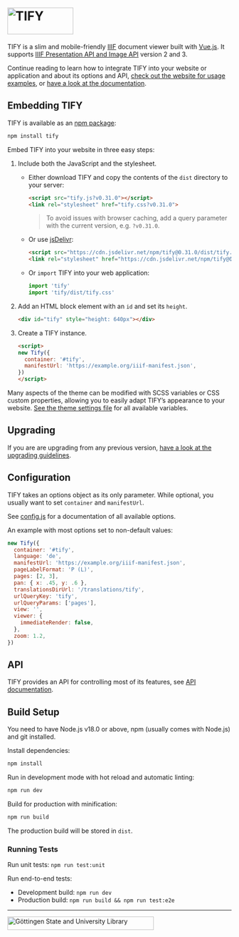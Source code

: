 <h1>
	<a href="https://github.com/tify-iiif-viewer/tify">
		<img src="https://tify.rocks/img/tify-logo.svg" alt="TIFY" width="148" height="60">
	</a>
</h1>

TIFY is a slim and mobile-friendly [IIIF](https://iiif.io/) document viewer built with [Vue.js](https://vuejs.org/). It supports [IIIF Presentation API and Image API](https://iiif.io/api/) version 2 and 3.

Continue reading to learn how to integrate TIFY into your website or application and about its options and API, [check out the website for usage examples](https://tify.rocks/), or [have a look at the documentation](doc).

## Embedding TIFY

TIFY is available as an [npm package](https://www.npmjs.com/package/tify):

``` bash
npm install tify
```

Embed TIFY into your website in three easy steps:

1. Include both the JavaScript and the stylesheet.

	- Either download TIFY and copy the contents of the `dist` directory to your server:

		``` html
		<script src="tify.js?v0.31.0"></script>
		<link rel="stylesheet" href="tify.css?v0.31.0">
		```

		> To avoid issues with browser caching, add a query parameter with the current version, e.g. `?v0.31.0`.

	- Or use [jsDelivr](https://www.jsdelivr.com/):

		``` html
		<script src="https://cdn.jsdelivr.net/npm/tify@0.31.0/dist/tify.js"></script>
		<link rel="stylesheet" href="https://cdn.jsdelivr.net/npm/tify@0.31.0/dist/tify.css">
		```

	- Or `import` TIFY into your web application:

		``` js
		import 'tify'
		import 'tify/dist/tify.css'
		```

2. Add an HTML block element with an `id` and set its `height`.

	``` html
	<div id="tify" style="height: 640px"></div>
	```

3. Create a TIFY instance.

	``` html
	<script>
	new Tify({
	  container: '#tify',
	  manifestUrl: 'https://example.org/iiif-manifest.json',
	})
	</script>
	```

Many aspects of the theme can be modified with SCSS variables or CSS custom properties, allowing you to easily adapt TIFY’s appearance to your website. [See the theme settings file](src/styles/util/settings.scss) for all available variables.

## Upgrading

If you are are upgrading from any previous version, [have a look at the upgrading guidelines](UPGRADING.md).

## Configuration

TIFY takes an options object as its only parameter. While optional, you usually want to set `container` and `manifestUrl`.

See [config.js](src/config.js) for a documentation of all available options.

An example with most options set to non-default values:

``` js
new Tify({
  container: '#tify',
  language: 'de',
  manifestUrl: 'https://example.org/iiif-manifest.json',
  pageLabelFormat: 'P (L)',
  pages: [2, 3],
  pan: { x: .45, y: .6 },
  translationsDirUrl: '/translations/tify',
  urlQueryKey: 'tify',
  urlQueryParams: ['pages'],
  view: '',
  viewer: {
    immediateRender: false,
  },
  zoom: 1.2,
})
```

## API

TIFY provides an API for controlling most of its features, see [API documentation](doc/api.md).

## Build Setup

You need to have Node.js v18.0 or above, npm (usually comes with Node.js) and git installed.

Install dependencies:

``` bash
npm install
```

Run in development mode with hot reload and automatic linting:

``` bash
npm run dev
```

Build for production with minification:

``` bash
npm run build
```

The production build will be stored in `dist`.

### Running Tests

Run unit tests: `npm run test:unit`

Run end-to-end tests:
- Development build: `npm run dev`
- Production build: `npm run build && npm run test:e2e`

---

<a href="https://www.sub.uni-goettingen.de/en/">
	<img src="https://tify.rocks/img/sub-logo.svg" width="329" height="30" alt="Göttingen State and University Library">
</a>
